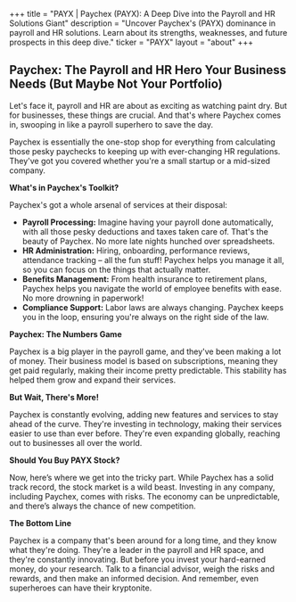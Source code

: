+++
title = "PAYX |  Paychex (PAYX): A Deep Dive into the Payroll and HR Solutions Giant"
description = "Uncover Paychex's (PAYX) dominance in payroll and HR solutions. Learn about its strengths, weaknesses, and future prospects in this deep dive."
ticker = "PAYX"
layout = "about"
+++

        


## Paychex: The Payroll and HR Hero Your Business Needs (But Maybe Not Your Portfolio)

Let's face it, payroll and HR are about as exciting as watching paint dry.  But for businesses, these things are crucial. And that's where Paychex comes in, swooping in like a payroll superhero to save the day.

Paychex is essentially the one-stop shop for everything from calculating those pesky paychecks to keeping up with ever-changing HR regulations. They've got you covered whether you're a small startup or a mid-sized company.

**What's in Paychex's Toolkit?**

Paychex's got a whole arsenal of services at their disposal:

* **Payroll Processing:**  Imagine having your payroll done automatically, with all those pesky deductions and taxes taken care of.  That's the beauty of Paychex.  No more late nights hunched over spreadsheets.
* **HR Administration:**  Hiring, onboarding, performance reviews, attendance tracking – all the fun stuff!  Paychex helps you manage it all, so you can focus on the things that actually matter.
* **Benefits Management:** From health insurance to retirement plans, Paychex helps you navigate the world of employee benefits with ease.  No more drowning in paperwork!
* **Compliance Support:** Labor laws are always changing.  Paychex keeps you in the loop, ensuring you're always on the right side of the law.  

**Paychex:  The Numbers Game**

Paychex is a big player in the payroll game, and they've been making a lot of money. Their business model is based on subscriptions, meaning they get paid regularly, making their income pretty predictable.  This stability has helped them grow and expand their services.  

**But Wait, There's More!**

Paychex is constantly evolving, adding new features and services to stay ahead of the curve.  They're investing in technology, making their services easier to use than ever before.  They're even expanding globally, reaching out to businesses all over the world.

**Should You Buy PAYX Stock?**

Now, here’s where we get into the tricky part.  While Paychex has a solid track record, the stock market is a wild beast.  Investing in any company, including Paychex, comes with risks.  The economy can be unpredictable, and there’s always the chance of new competition.  

**The Bottom Line**

Paychex is a company that's been around for a long time, and they know what they're doing. They're a leader in the payroll and HR space, and they're constantly innovating. But before you invest your hard-earned money, do your research. Talk to a financial advisor, weigh the risks and rewards, and then make an informed decision.  And remember, even superheroes can have their kryptonite. 

        